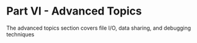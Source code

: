 # Part VI - Advanced Topics

The advanced topics section covers file I/O, data sharing, and debugging techniques

